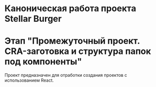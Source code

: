 # Каноническая работа проекта Stellar Burger
# Этап "Промежуточный проект. CRA-заготовка и структура папок под компоненты"

Проект предназначен для отработки создания проектов с использованием React.

